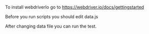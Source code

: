 To install webdriverIo go to https://webdriver.io/docs/gettingstarted

Before you run scripts you should edit data.js

After changing data file you can run the test.



